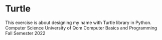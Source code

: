 # Turtle
This exercise is about designing my name with Turtle library in Python.
Computer Science 
University of Qom
Computer Basics and Programming 
Fall Semester 2022
